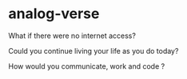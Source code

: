 # analog-verse

What if there were no internet access?

Could you continue living your life as you do today? 

How would you communicate, work and code ? 